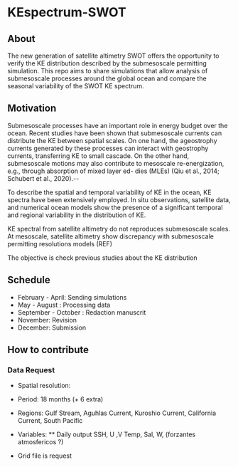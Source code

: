 # KEspectrum-SWOT
## About 
The new generation of satellite altimetry SWOT offers the opportunity to verify the KE distribution described by the submesoscale permitting simulation. This repo aims to share simulations that allow analysis of submesoscale processes around the global ocean and compare the seasonal variability of the SWOT KE spectrum.

## Motivation
Submesoscale processes have an important role in  energy budget over the ocean. Recent studies have been shown that submesoscale currents can distribute the KE between spatial scales. On one hand, the ageostrophy currents generated by these processes can interact with geostrophy currents, transferring KE to small cascade. On the other hand, submesoscale motions may also contribute to mesoscale re-energization, e.g., through absorption of mixed layer ed- dies (MLEs) (Qiu et al., 2014; Schubert et al., 2020).--

To describe the spatial and temporal variability of KE in the ocean, KE spectra have been extensively employed. In situ observations, satellite data, and numerical ocean models show the presence of a significant temporal and regional variability in the distribution of KE.

KE spectral from satellite altimetry do not  reproduces submesoscale scales. At mesoscale, satellite altimetry show discrepancy with submesoscale permitting resolutions models (REF)

The objective is check previous studies about the KE distribution 

## Schedule
* February - April: Sending simulations
* May - August : Processing data
* September - October : Redaction manuscrit
* November: Revision
* December: Submission
  
## How to contribute
### Data Request
* Spatial resolution:
* Period: 18 months (+ 6 extra)
* Regions: Gulf Stream, Aguhlas Current, Kuroshio Current, California Current, South Pacific
* Variables:
  ** Daily output
  SSH, U ,V
  Temp, Sal, W, (forzantes atmosfericos ?) 

* Grid file is request
